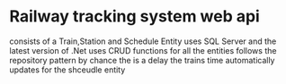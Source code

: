 # Railway tracking system web api 
 consists of a Train,Station and Schedule Entity
 uses SQL Server and the latest version of .Net
 uses CRUD functions for all the entities 
 follows the repository pattern
 by chance the is a delay the trains time  automatically updates for the shceudle entity
